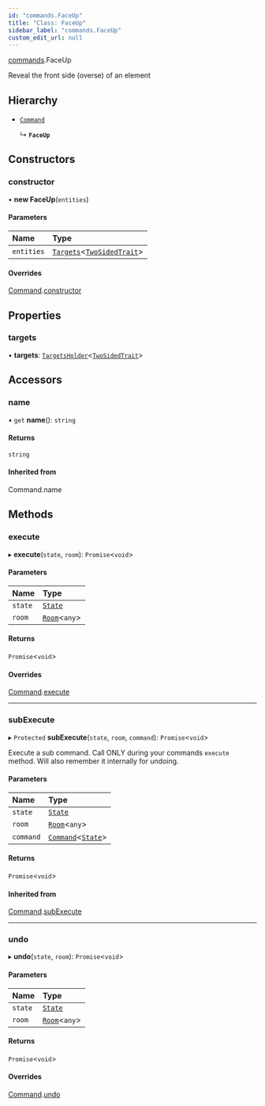 ```yaml
---
id: "commands.FaceUp"
title: "Class: FaceUp"
sidebar_label: "commands.FaceUp"
custom_edit_url: null
---
```


[commands](../namespaces/commands.md).FaceUp

Reveal the front side (overse) of an element

## Hierarchy

- [`Command`](Command.md)

  ↳ **`FaceUp`**

## Constructors

### constructor

• **new FaceUp**(`entities`)

#### Parameters

| Name | Type |
| :------ | :------ |
| `entities` | [`Targets`](../modules.md#targets)<[`TwoSidedTrait`](traits.TwoSidedTrait.md)\> |

#### Overrides

[Command](Command.md).[constructor](Command.md#constructor)

## Properties

### targets

• **targets**: [`TargetsHolder`](TargetsHolder.md)<[`TwoSidedTrait`](traits.TwoSidedTrait.md)\>

## Accessors

### name

• `get` **name**(): `string`

#### Returns

`string`

#### Inherited from

Command.name

## Methods

### execute

▸ **execute**(`state`, `room`): `Promise`<`void`\>

#### Parameters

| Name | Type |
| :------ | :------ |
| `state` | [`State`](State.md) |
| `room` | [`Room`](Room.md)<`any`\> |

#### Returns

`Promise`<`void`\>

#### Overrides

[Command](Command.md).[execute](Command.md#execute)

___

### subExecute

▸ `Protected` **subExecute**(`state`, `room`, `command`): `Promise`<`void`\>

Execute a sub command.
Call ONLY during your commands `execute` method.
Will also remember it internally for undoing.

#### Parameters

| Name | Type |
| :------ | :------ |
| `state` | [`State`](State.md) |
| `room` | [`Room`](Room.md)<`any`\> |
| `command` | [`Command`](Command.md)<[`State`](State.md)\> |

#### Returns

`Promise`<`void`\>

#### Inherited from

[Command](Command.md).[subExecute](Command.md#subexecute)

___

### undo

▸ **undo**(`state`, `room`): `Promise`<`void`\>

#### Parameters

| Name | Type |
| :------ | :------ |
| `state` | [`State`](State.md) |
| `room` | [`Room`](Room.md)<`any`\> |

#### Returns

`Promise`<`void`\>

#### Overrides

[Command](Command.md).[undo](Command.md#undo)
